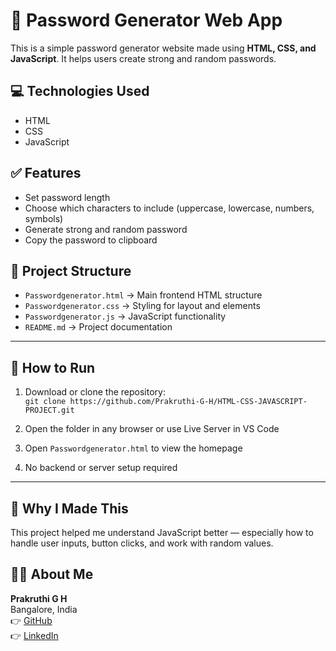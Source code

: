 # 🔐 Password Generator Web App

This is a simple password generator website made using **HTML, CSS, and JavaScript**. It helps users create strong and random passwords.

## 💻 Technologies Used
- HTML
- CSS
- JavaScript

## ✅ Features
- Set password length
- Choose which characters to include (uppercase, lowercase, numbers, symbols)
- Generate strong and random password
- Copy the password to clipboard


## 📁 Project Structure
- `Passwordgenerator.html` → Main frontend HTML structure  
- `Passwordgenerator.css` → Styling for layout and elements
- `Passwordgenerator.js`  → JavaScript functionality
- `README.md` → Project documentation

---

## 🚀 How to Run

1. Download or clone the repository:  
   `git clone https://github.com/Prakruthi-G-H/HTML-CSS-JAVASCRIPT-PROJECT.git`

2. Open the folder in any browser or use Live Server in VS Code  
3. Open `Passwordgenerator.html` to view the homepage  
4. No backend or server setup required

---

## 🎯 Why I Made This
This project helped me understand JavaScript better — especially how to handle user inputs, button clicks, and work with random values.

## 🧑‍💻 About Me
**Prakruthi G H**  
Bangalore, India  
👉 [GitHub](https://github.com/Prakruthi-G-H)  
👉 [LinkedIn](https://www.linkedin.com/in/prakruthi-g-h)
